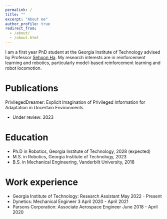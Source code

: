 ```yaml
---
permalink: /
title: ""
excerpt: "About me"
author_profile: true
redirect_from: 
  - /about/
  - /about.html
---
```


I am a first year PhD student at the Georgia Institute of Technology advised by Professor [Sehoon Ha](https://faculty.cc.gatech.edu/~sha9/). My research interests are in reinforcement learning and robotics, particularly model-based reinforcement learning and robot locomotion.


Publications
======
PrivilegedDreamer: Explicit Imagination of Privileged Information for Adaptation in Uncertain Environments

* Under review: 2023

Education
======
* Ph.D in Robotics, Georgia Institute of Technology, 2028 (expected)
* M.S. in Robotics, Georgia Institute of Technology, 2023
* B.S. in Mechanical Engineering, Vanderbilt University, 2018


Work experience
======
* Georgia Institute of Technology: Research Assistant            May 2022 - Present
* Dynetics:                        Mechanical Engineer 3         April 2020 - April 2021
* Parsons Corporation:             Associate Aerospace Engineer  June 2018 - April 2020 